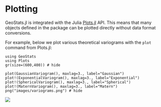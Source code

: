 # Plotting

GeoStats.jl is integrated with the Julia [Plots.jl](https://github.com/JuliaPlots/Plots.jl) API.
This means that many objects defined in the package can be plotted directly without data format
conversions.

For example, below we plot various theoretical variograms with the `plot` command from Plots.jl:

```@example
using GeoStats
using Plots
gr(size=(600,400)) # hide

plot(GaussianVariogram(), maxlag=3., label="Gaussian")
plot!(ExponentialVariogram(), maxlag=3., label="Exponential")
plot!(SphericalVariogram(), maxlag=3., label="Spherical")
plot!(MaternVariogram(), maxlag=3., label="Matern")
png("images/variograms.png") # hide
```
![](images/variograms.png)
